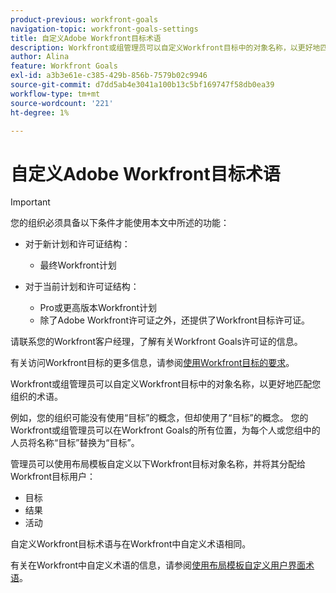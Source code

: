 ```yaml
---
product-previous: workfront-goals
navigation-topic: workfront-goals-settings
title: 自定义Adobe Workfront目标术语
description: Workfront或组管理员可以自定义Workfront目标中的对象名称，以更好地匹配您组织的术语。
author: Alina
feature: Workfront Goals
exl-id: a3b3e61e-c385-429b-856b-7579b02c9946
source-git-commit: d7dd5ab4e3041a100b13c5bf169747f58db0ea39
workflow-type: tm+mt
source-wordcount: '221'
ht-degree: 1%

---
```


# 自定义Adobe Workfront目标术语

>[!IMPORTANT]
>
>您的组织必须具备以下条件才能使用本文中所述的功能：
>
>* 对于新计划和许可证结构：
>
>   * 最终Workfront计划
>    
>* 对于当前计划和许可证结构：
>
>   * Pro或更高版本Workfront计划
>   * 除了Adobe Workfront许可证之外，还提供了Workfront目标许可证。
>
>请联系您的Workfront客户经理，了解有关Workfront Goals许可证的信息。
> 
>有关访问Workfront目标的更多信息，请参阅[使用Workfront目标的要求](/help/quicksilver/workfront-goals/goal-management/access-needed-for-wf-goals.md)。

Workfront或组管理员可以自定义Workfront目标中的对象名称，以更好地匹配您组织的术语。

例如，您的组织可能没有使用“目标”的概念，但却使用了“目标”的概念。 您的Workfront或组管理员可以在Workfront Goals的所有位置，为每个人或您组中的人员将名称“目标”替换为“目标”。

管理员可以使用布局模板自定义以下Workfront目标对象名称，并将其分配给Workfront目标用户：

* 目标
* 结果
* 活动

自定义Workfront目标术语与在Workfront中自定义术语相同。

有关在Workfront中自定义术语的信息，请参阅[使用布局模板自定义用户界面术语](../../administration-and-setup/customize-workfront/use-layout-templates/customize-terminology.md)。
